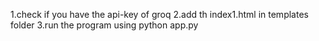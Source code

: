 1.check if you have the api-key of groq
2.add th index1.html in templates folder
3.run the program using python app.py

